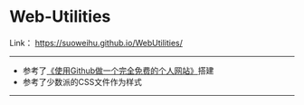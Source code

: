 # Web-Utilities
Link： https://suoweihu.github.io/WebUtilities/

----
- 参考了[《使用Github做一个完全免费的个人网站》](https://zhuanlan.zhihu.com/p/91652100)搭建
- 参考了少数派的CSS文件作为样式
----

<!-- 
# 使用Github做一个完全免费的个人网站(步骤很细)

https://zhuanlan.zhihu.com/p/91652100

[Source](https://zhuanlan.zhihu.com/p/91652100 "Permalink to 📡使用Github做一个完全免费的个人网站(步骤很细)")

**首先，我霸都傲天申明绝对是完全免费，不会在文章中推销什么云服务器，虚拟主机等。而且操作步骤上手简单，即使非IT人员也很容易实现。**

> 局限：只能是静态网站的个人网站
> 面向读者：所有人包括非IT人员

首先如果你无法理解“静态网站”的话，那么相信我，静态网站就可以满足你大部分个人网站的需求。其次这篇文章更多的是面向非IT人员，因为我写这篇文章的原因是我的一个同学的故事：

> 我同学小A是律师，他想把自己处理过的一些案件记录在自己的个人博客中，他已经注册了公众号。但是他始终觉得有个网站或者个人博客会显得专业一些，而且还可以展示自己的个人履历，把这个网站链接放在公众号里面会显得跟专业一些。“好吧，我明白了~”

而且学会自己搭建一个静态网站是一个很酷的事情，你可以做一些很漂亮的宣传页，或者表达自我主张的个人博客，或者在我以前的文章里面给别人做一个网页版生日祝福or纪念日等等。

所以开始吧~

## **前言**

首先我们要用到的工具是著名的开源社区Github，我们做的静态网站最终要托管在上面，这个功能叫做“Github Pages”，是一项免费的静态文件部署服务。

虽然Github是国外的网站，但是在国内可以访问并且速度还不错！

> 有人担心，如果以后Github被墙了怎么办？
> 放心，即使被墙了，你学会如下的操作依然可以在类似的国内平台，例如码云等

## **1.申请Github账号**

（如果有账号请直接登录然后跳转到教程下一步）

访问[Github](https://link.zhihu.com/?target=http%253A//github.com/)，点击SIGN UP按钮。（Sign in是登录的意思，应该都很好理解）还有Github是全英文的，没有中文的哦亲，但这不影响我们使用的。

![](https://pic2.zhimg.com/80/v2-8ea3f6182c6b5a788defb6866d02bda5_hd.jpg)

注册很简单，只需要**用户名，密码，邮箱**即可，不需要手机号。（对了，用户名用一个酷一点或者有意义一点的，因为它会出现在你的网址中）

![](https://tva1.sinaimg.cn/large/006tNbRwly1gbb3m5ed11j30ep0iz74r.jpg)注册填写Github用户名密码邮箱

接着，Github会问你是否需要付费使用。这里选择不用，因为Github提供的免费服务已经能满足大部分人包括开发者的需要了。付费服务主要是面向团队以及企业。

![](https://tva1.sinaimg.cn/large/006tNbRwly1gbb3m3htnjj30gv0d4aad.jpg)

后面还会有一些步骤，大概意思就是问你想用Github做什么，你对Git的熟练程度，（感觉像是moba游戏新手调研都会这么做）因为Github网站迭代的原因可能会稍有不同。比如笔者这里试的时候是这样子的。

![](https://pic2.zhimg.com/80/v2-32525025334550b7bfd94ed1dfa72321_hd.jpg)![](https://tva1.sinaimg.cn/large/006tNbRwly1gbb3m08ljgj30eb0dzjrt.jpg)![](https://tva1.sinaimg.cn/large/006tNbRwly1gbb3lzvfnnj30f907jwek.jpg)

然后Github会给你注册的邮箱发送一个确认链接，**请点击链接确认**，不激活的话是无法正常使用Github的服务的。这个是Github的反爬虫系统。（题外话：Github的反爬虫系统很强很强！）

![](https://tva1.sinaimg.cn/large/006tNbRwly1gbb3m1lzy9j30k001wdfq.jpg)

如果收件箱没有看到，那么不用想了，一定在垃圾箱里面！

到这里我们的注册就完成了。

## **2.创建一个仓库**

接下来我们要创建一个仓库，仓库就是保存代码的地方，也就是保存网站的地方。这里我们做一个最简单的网站：个人简历。

1，首先点击“Your repositories”，查看个人全部仓库，第一次肯定是空空如也啊。

![](https://tva1.sinaimg.cn/large/006tNbRwly1gbb3m2hsqjj307206wmx3.jpg)

2，接着我们新建一个仓库

![](https://pic1.zhimg.com/80/v2-328dfe93e5934c79ad8adcc6592a3644_hd.jpg)

3，这一步很重要，仓库的名字不可以随便写，必须是 **\<我的名字\>.github.io**

比如我注册的名字是 zhihu1，所以这里我创建的仓库的名字必须是 ： [http://zhihu1.github.io](https://link.zhihu.com/?target=http%253A//zhihu1.github.io)

![](https://tva1.sinaimg.cn/large/006tNbRwly1gbb3m4xboxj30k00d9mxu.jpg)

4，接着下一步页面会比较复杂，你会看到一大堆看不懂的东西，其实那些事git操作提示。如果你熟练git的话就知道了。不过我们不管这些，我们只需要创建一个新的文件就行啦！

![](https://tva1.sinaimg.cn/large/006tNbRwly1gbb3m4g9ylj30k009f0t8.jpg)

5，新文件的名字不可以乱写哦，**必须是 index.html，**这里大家都一样都写这个。（题外话：静态http文件托管服务的默认访问文件就是index.html）

![](https://tva1.sinaimg.cn/large/006tNbRwly1gbb3m22dpcj30k00cw74q.jpg)

可以参考笔者的内容如下，改成你自己的介绍哦~

    <p>Hello 大家好</p>
    <p>我是霸都丶傲天，这是我的个人网站。 </p>
    <p>很高兴你来到这里, 你可以在以下的网站找到我</p>
    
    <ul>
      <li> <a href="https://www.zhihu.com/people/AJLoveChina">知乎</a> </li>
      <li> <a href="http://hejie.nigeerhuo.com">我的博客(已经不更细了,现在在知乎写文章)</a> </li>
    </ul>

## 3.查看网站的网址

到这里，我们一个最简单的个人网站的代码就完成了。接下来最重要的一步，我们需要知道网站的链接啊，只有这样，别人才能访问我们的网站呀。

1，点击settings

![](https://tva1.sinaimg.cn/large/006tNbRwly1gbb3m0mbpxj30k0048mx7.jpg)

2，然后往下翻找到 Github Pages， 看到绿色提示，后面的链接就是你的网站地址了，打开看看吧~

**Tip：很多老铁评论说这里看不到绿色框框，没有URL。**那是因为你的仓库名称与用户名不一致，不过不用担心，也是有办法的，看下面的第二张图片。

![](https://tva1.sinaimg.cn/large/006tNbRwly1gbb3lzmqrnj30f907jwek.jpg)第一张图片![](https://pic1.zhimg.com/80/v2-5853ec09142aa91a84e941324a9d75b8_hd.jpg)第二张图片(这里我设置成小图防止误导正常老铁, 点击可以放大图)

3，点开网站看一下

![](https://tva1.sinaimg.cn/large/006tNbRwly1gbb3m13e3yj30b808idg6.jpg)

完成！

其实细心的同学会发现，其实我们的网站地址和我们写的仓库名称是一样的，是滴！而且非常有个性的是我们的名字还出现在网站地址中。

笔者的Github仓库&&网址：[Git仓库地址](https://link.zhihu.com/?target=https%253A//github.com/zhihu1/zhihu1.github.io) [http://zhihu1.github.io/](https://link.zhihu.com/?target=http%253A//zhihu1.github.io/) 

本来到这里这个教程已经结束了，但是我想有的同学肯定是不满意的。首先你的这个网站做的太简陋了吧，不是我想要的那种!

那好，其实学会这个教程就可以做下面两个非常炫酷的小站点了，一个是生日祝福，一个是爱情纪念日。都是很有意义、很温馨的题材哦：）

[霸都丶傲天：🎂改改数据,为心爱的人做一个超具创意的网页生日祝福吧~​zhuanlan.zhihu.com![图标](https://tva1.sinaimg.cn/large/006tNbRwly1gbb3m3y7vuj305003ca9v.jpg)](https://zhuanlan.zhihu.com/p/85899661)[霸都丶傲天：5分钟做一个免费的网页爱情树,快快学习发给自己的女朋友吧(微信QQ都可以查看哦)^\_^​zhuanlan.zhihu.com![图标](https://pic3.zhimg.com/v2-99a4258cb88d3fa71e472a50796f6cda_180x120.jpg)](https://zhuanlan.zhihu.com/p/72907840)[霸都丶傲天：告白气球？🌲圣诞节的创意网页小礼物不了解一下么？​zhuanlan.zhihu.com![图标](https://tva1.sinaimg.cn/large/006tNbRwly1gbb3m31hwzj305003cq2q.jpg)](https://zhuanlan.zhihu.com/p/99136480)

所以是这样子的，我没有演示复杂的网页是因为它需要写的代码太多了，许多第一次接触Github的老铁，或者以前从来没接触过HTML的人就会有点陌生。

是的，这里我们提到了HTML，它就是网页的描述语言，对HTML感兴趣我推荐这些最好的免费自学网站。

* [国内的w3school](https://link.zhihu.com/?target=https%253A//www.w3school.com.cn/html/index.asp) （国内的w3School这两年商业元素越来越浓厚了，不怎么推荐了）
* [国外的w3school](https://link.zhihu.com/?target=https%253A//www.w3schools.com/html/) 网络条件好，并且英语还不错的同学建议看国外的
* 但是业界**最专业**的的自学网站应该是这个 [https://developer.mozilla.org/en-US/docs/Web/HTML](https://link.zhihu.com/?target=https%253A//developer.mozilla.org/en-US/docs/Web/HTML) （Mozilla基金会出的mdn文档，绝对的大牛出品，质量把控）

后面一段时间，我还会出一些更高级的个人网站教程。所谓更高级不是说写一大堆代码，**而是如何使用业界非常流行的静态网站生成器来做个人网站。**静态网站生成器的英文说法叫做**“static-site-generator”。**我们只需要关注创作内容即可，这些工具可以帮助我们把网页做的非常绚丽，非常的awesome！

Github上面有专门的相关主题，并且非常火，这里我给个截图

![](https://pic4.zhimg.com/80/v2-7c1830fde392e02a98ea69847be34ffb_hd.jpg)Github上面有超过1500个静态网站生成工具

> 最后，这篇文章的初衷还是写给对编程知识不懂但是又感兴趣的老铁，以及刚上大学计算机系的后起新秀，做一个个人网站可以很大程度提高自己学习编程的动力，所以我觉得这是很有意义的一件事情。

感谢评论里的老铁各位的建议，有些老铁看了可能会疑惑，我来解答吧：

* wordpress确实是业界做**博客类**网站，或者也叫内容型网站的首选。它适合不会编程但是又想做出很绚丽博客的人，它有很多模板可以选择，每一个模板就是一种风格样式。它不在本次文章的推荐中是因为，使用wordpress需要购买主机或者wordpress专用虚拟主机，是需要付费的。
* @joey大佬提到了“用七牛，阿里之类的对象存储服务做免费的cdn静态网站”。**确实在目前来看它们是比Github Pages可能更优秀的选择。**但是它们有推销的嫌疑，所以我没有推荐这些，类似还有腾讯的COS对象存储，它们都有免费的额度，**大概是一个月免费15GB流量，最高免费10GB文件存储。**对于大部分人来说这些是足够的了。但是它的缺点也很明显，**未来可能需要付费以及需要自己购买域名**（当然你也可以使用它免费提供的域名，很长很难记！因为它看起来像这样子 Ukdalkdkl-china-shanghai-1。xxx。com ）

当然如果对上面感兴趣的老铁也可以在评论里面说，我也可以出类似的文章说一下怎么做的，用起来都很方便。

最后的最后，有什么问题直接评论即可，拜拜┏(＾0＾)┛，楼主镇楼。

![](data:image/svg+xml;utf8,%3Csvg%20xmlns=%27http://www.w3.org/2000/svg%27%20width=%27200%27%20height=%27199%27%3E%3C/svg%3E) -->
